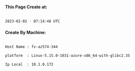 
   
#### This Page Create at:

```bash

2023-02-02 - 07:14:48 UTC

```

#### Create By Machine:

```bash

Host Name : fv-az574-344

platform  : Linux-5.15.0-1031-azure-x86_64-with-glibc2.35

Ip Local  : 10.1.0.172

```

